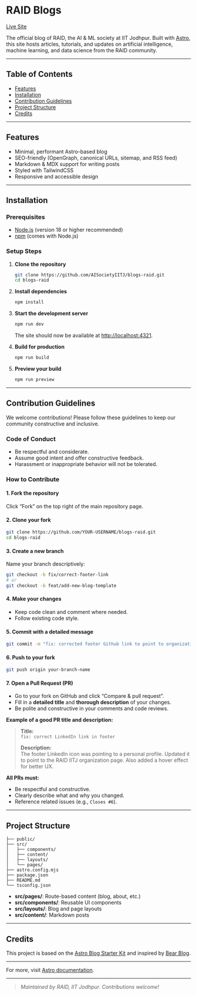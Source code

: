 # RAID Blogs

[Live Site](https://aisocietyiitj.github.io/blogs-raid/)

The official blog of RAID, the AI & ML society at IIT Jodhpur. Built with [Astro](https://astro.build/), this site hosts articles, tutorials, and updates on artificial intelligence, machine learning, and data science from the RAID community.

---

## Table of Contents

- [Features](#features)
- [Installation](#installation)
- [Contribution Guidelines](#contribution-guidelines)
- [Project Structure](#project-structure)
- [Credits](#credits)

---

## Features

- Minimal, performant Astro-based blog
- SEO-friendly (OpenGraph, canonical URLs, sitemap, and RSS feed)
- Markdown & MDX support for writing posts
- Styled with TailwindCSS
- Responsive and accessible design

---

## Installation

### Prerequisites

- [Node.js](https://nodejs.org/) (version 18 or higher recommended)
- [npm](https://www.npmjs.com/) (comes with Node.js)

### Setup Steps

1. **Clone the repository**
   ```bash
   git clone https://github.com/AISocietyIITJ/blogs-raid.git
   cd blogs-raid
   ```

2. **Install dependencies**
   ```bash
   npm install
   ```

3. **Start the development server**
   ```bash
   npm run dev
   ```
   The site should now be available at [http://localhost:4321](http://localhost:4321).

4. **Build for production**
   ```bash
   npm run build
   ```

5. **Preview your build**
   ```bash
   npm run preview
   ```

---

## Contribution Guidelines

We welcome contributions! Please follow these guidelines to keep our community constructive and inclusive.

### Code of Conduct

- Be respectful and considerate.
- Assume good intent and offer constructive feedback.
- Harassment or inappropriate behavior will not be tolerated.

### How to Contribute

#### 1. Fork the repository

Click “Fork” on the top right of the main repository page.

#### 2. Clone your fork

```bash
git clone https://github.com/YOUR-USERNAME/blogs-raid.git
cd blogs-raid
```

#### 3. Create a new branch

Name your branch descriptively:

```bash
git checkout -b fix/correct-footer-link
# or
git checkout -b feat/add-new-blog-template
```

#### 4. Make your changes

- Keep code clean and comment where needed.
- Follow existing code style.

#### 5. Commit with a detailed message

```bash
git commit -m "fix: corrected footer Github link to point to organization"
```

#### 6. Push to your fork

```bash
git push origin your-branch-name
```

#### 7. Open a Pull Request (PR)

- Go to your fork on GitHub and click “Compare & pull request”.
- Fill in a **detailed title** and **thorough description** of your changes.
- Be polite and constructive in your comments and code reviews.

**Example of a good PR title and description:**

> **Title:**  
> `fix: correct LinkedIn link in footer`
>
> **Description:**  
> The footer LinkedIn icon was pointing to a personal profile. Updated it to point to the RAID IITJ organization page. Also added a hover effect for better UX.

**All PRs must:**
- Be respectful and constructive.
- Clearly describe what and why you changed.
- Reference related issues (e.g., `Closes #6`).

---

## Project Structure

```text
├── public/
├── src/
│   ├── components/
│   ├── content/
│   ├── layouts/
│   └── pages/
├── astro.config.mjs
├── package.json
├── README.md
└── tsconfig.json
```

- **src/pages/**: Route-based content (blog, about, etc.)
- **src/components/**: Reusable UI components
- **src/layouts/**: Blog and page layouts
- **src/content/**: Markdown posts

---

## Credits

This project is based on the [Astro Blog Starter Kit](https://github.com/withastro/astro/tree/latest/examples/blog) and inspired by [Bear Blog](https://github.com/HermanMartinus/bearblog/).

---

For more, visit [Astro documentation](https://docs.astro.build).

---

> _Maintained by RAID, IIT Jodhpur. Contributions welcome!_
